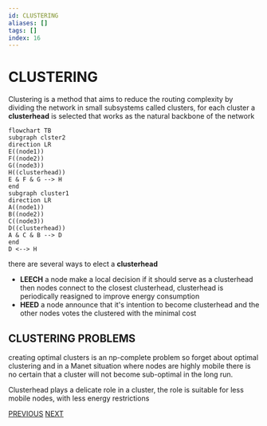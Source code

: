```yaml
---
id: CLUSTERING
aliases: []
tags: []
index: 16
---
```


# CLUSTERING

Clustering is a method that aims to reduce the routing complexity by dividing the network in small subsystems called clusters, for each cluster a **clusterhead** is selected that works as the natural backbone of the network

```mermaid
flowchart TB
subgraph clster2
direction LR
E((node1))
F((node2))
G((node3))
H((clusterhead))
E & F & G --> H
end
subgraph cluster1
direction LR
A((node1))
B((node2))
C((node3))
D((clusterhead))
A & C & B --> D
end
D <--> H
```
there are several ways to elect a **clusterhead**

- **LEECH** a node make a local decision if it should serve as a clusterhead then nodes connect to the closest clusterhead, clusterhead is periodically reasigned to improve energy consumption
- **HEED** a node announce that it's intention to become clusterhead and the other nodes votes the clustered with the minimal cost

## CLUSTERING PROBLEMS

creating optimal clusters is an np-complete problem so forget about optimal clustering and in a Manet situation where nodes are highly mobile there is no certain that a cluster will not become sub-optimal in the long run.

Clusterhead plays a delicate role in a cluster, the role is suitable for less mobile nodes, with less energy restrictions

[PREVIOUS](pages/manets/TEMPORARY_ORDERED_ROUTING_ALGORITHM.md) [NEXT](mobile_systems/pages/positioning_systems/BASE_TECHNIQUES.md)
